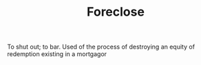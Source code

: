 ---
title: Foreclose
letter: F
permalink: "/definitions/bld-foreclose.html"
body: To shut out; to bar. Used of the process of destroying an equity of redemption
  existing in a mortgagor
published_at: '2018-07-07'
source: Black's Law Dictionary 2nd Ed (1910)
layout: post
---